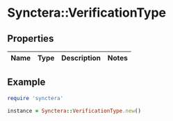 # Synctera::VerificationType

## Properties

| Name | Type | Description | Notes |
| ---- | ---- | ----------- | ----- |

## Example

```ruby
require 'synctera'

instance = Synctera::VerificationType.new()
```

